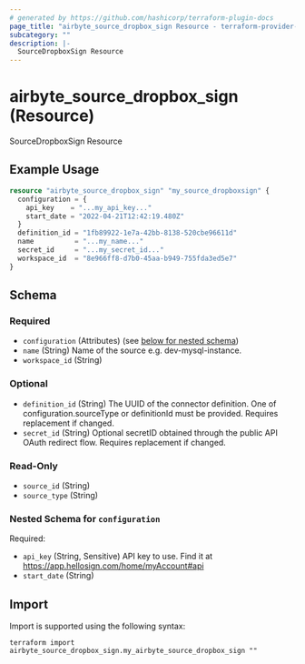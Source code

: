 ```yaml
---
# generated by https://github.com/hashicorp/terraform-plugin-docs
page_title: "airbyte_source_dropbox_sign Resource - terraform-provider-airbyte"
subcategory: ""
description: |-
  SourceDropboxSign Resource
---
```


# airbyte_source_dropbox_sign (Resource)

SourceDropboxSign Resource

## Example Usage

```terraform
resource "airbyte_source_dropbox_sign" "my_source_dropboxsign" {
  configuration = {
    api_key    = "...my_api_key..."
    start_date = "2022-04-21T12:42:19.480Z"
  }
  definition_id = "1fb89922-1e7a-42bb-8138-520cbe96611d"
  name          = "...my_name..."
  secret_id     = "...my_secret_id..."
  workspace_id  = "8e966ff8-d7b0-45aa-b949-755fda3ed5e7"
}
```

<!-- schema generated by tfplugindocs -->
## Schema

### Required

- `configuration` (Attributes) (see [below for nested schema](#nestedatt--configuration))
- `name` (String) Name of the source e.g. dev-mysql-instance.
- `workspace_id` (String)

### Optional

- `definition_id` (String) The UUID of the connector definition. One of configuration.sourceType or definitionId must be provided. Requires replacement if changed.
- `secret_id` (String) Optional secretID obtained through the public API OAuth redirect flow. Requires replacement if changed.

### Read-Only

- `source_id` (String)
- `source_type` (String)

<a id="nestedatt--configuration"></a>
### Nested Schema for `configuration`

Required:

- `api_key` (String, Sensitive) API key to use. Find it at https://app.hellosign.com/home/myAccount#api
- `start_date` (String)

## Import

Import is supported using the following syntax:

```shell
terraform import airbyte_source_dropbox_sign.my_airbyte_source_dropbox_sign ""
```
